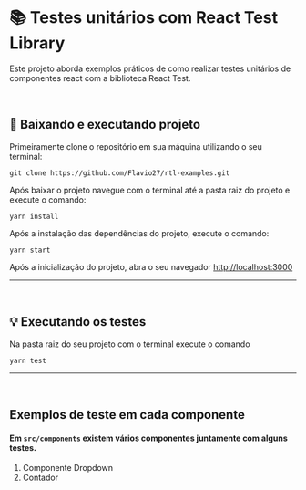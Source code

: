 # 📚 Testes unitários com React Test Library 
Este projeto aborda exemplos práticos de como realizar testes unitários de componentes react com a biblioteca React Test.

<br>

## 🔌 Baixando e executando projeto 

 Primeiramente clone o repositório em sua máquina utilizando o seu terminal:
````
git clone https://github.com/Flavio27/rtl-examples.git
````
Após baixar o projeto navegue com o terminal até a pasta raiz do projeto e execute o comando:
````
yarn install
````
Após a instalação das dependências do projeto, execute o comando:
````
yarn start
````

Após a inicialização do projeto, abra o seu navegador [http://localhost:3000](http://localhost:3000) 

<hr>
<br>

## 💡 Executando os testes  
Na pasta raiz do seu projeto com o terminal execute o comando
````
yarn test
````

<hr>
<br>

## Exemplos de teste em cada componente
#### Em ``src/components`` existem vários componentes juntamente com alguns testes.

1. Componente Dropdown
2. Contador
